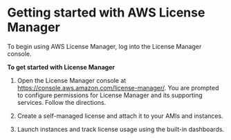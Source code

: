 # Getting started with AWS License Manager<a name="getting-started"></a>

To begin using AWS License Manager, log into the License Manager console\.

**To get started with License Manager**

1. Open the License Manager console at [https://console\.aws\.amazon\.com/license\-manager/](https://console.aws.amazon.com/license-manager/)\. You are prompted to configure permissions for License Manager and its supporting services\. Follow the directions\.

1. Create a self\-managed license and attach it to your AMIs and instances\.

1. Launch instances and track license usage using the built\-in dashboards\.